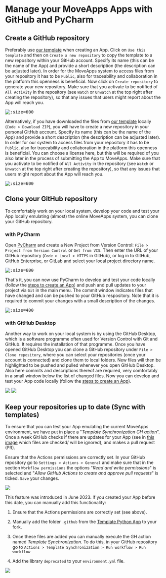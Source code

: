 # Manage your MoveApps Apps with GitHub and PyCharm

## Create a GitHub repository
Preferably use [our template](https://github.com/movestore/Template_Python_App) when creating an App. Click on `Use this template` and then on `Create a new repository` to copy the template to a new repository within your GitHub account. Specify its name (this can be the name of the App) and provide a short description (the description can be adjusted later). In order for the MoveApps system to access files from your repository it has to be `Public`, also for traceability and collaboration in the platform this openness is beneficial. Now click on `Create repository` to generate your new repository. Make sure that you activate to be notified of `All Activity` in the repository (see `Watch` or `Unwatch` at the top right after creating the repository), so that any issues that users might report about the App will reach you.

<kbd>![](files/create_repository_py_template.png ':size=600')</kbd>

Alternatively, if you have downloaded the files from [our template](https://github.com/movestore/Template_Python_App) locally (`Code > Download ZIP`), you will have to create a new repository in your personal GitHub account. Specify its name (this can be the name of the App) and provide a short description (the description can be adjusted later). In order for our system to access files from your repository it has to be `Public`, also for traceability and collaboration in the platform this openness is beneficial. You can choose a license here, but this will be required of you also later in the process of submitting the App to MoveApps. Make sure that you activate to be notified of `All Activity` in the repository (see `Watch` or `Unwatch` at the top right after creating the repository), so that any issues that users might report about the App will reach you.

<kbd>![](files/Github_newRepo.png ':size=600')</kbd>

## Clone your GitHub repository
To comfortably work on your local system, develop your code and test your App locally emulating (almost) the online MoveApps system, you can clone your GitHub repository. 

### with PyCharm
Open [PyCharm](https://www.jetbrains.com/pycharm/) and create a New Project from Version Control: `File > Project from Version Control` or `Get from VCS`. Then enter the URL of your GitHub repository (`Code > Local > HTTPS` in GitHub), or log in to GitHub, GitHub Enterprise, or GitLab and select your local project directory name.

<kbd>![](files/PyCharm_Clone.png ':size=600')</kbd>

That's it, you can now use PyCharm to develop and test your code locally (follow the [steps to create an App](create_py_app.md)) and push and pull updates to your project via `Git` in the main menu. The commit window indicates files that have changed and can be pushed to your GitHub respository. Note that it is required to commit your changes with a small description of the changes.

<kbd>![](files/PyCharm_GitOverview.png ':size=400')</kbd>

### with GitHub Desktop
Another way to work on your local system is by using the GitHub Desktop, which is a software programme often used for Version Control with Git and GitHub. It requires the installation of that programme. Once you have opened GitHub Desktop you can clone a GitHub repository under `File > Clone repository`, where you can select your repositories (once your account is connected) and clone them to local folders. New files will then be highlighted to be pushed and pulled whenever you open GitHub Desktop. Also here commits and descriptions thereof are required, very comfortably in a small window below the list of changed files. Now you can develop and test your App code locally (follow the [steps to create an App](create_py_app.md)).

<kbd>![](files/GitDesktop_Clone.png)</kbd>
<kbd>![](files/GitDesktop_Overview.png)</kbd>

## Keep your repositories up to date (Sync with templates)
To ensure that you can test your App emulating the current MoveApps environment, we have put in place a "*Template Synchronization GH action*". Once a week GitHub checks if there are updates for your App (see in [this image](create_py_app.md#how-to-create-a-python-app) which files are checked/ will be ignored), and makes a pull request (PR).

Ensure that the Actions permissions are correctly set. In your GitHub repository go to `Settings > Actions > General` and make sure that in the section `Workflow permissions` the options "*Read and write permissions*" is selected and "*Allow GitHub Actions to create and approve pull requests*" is ticked. `Save` your changes.

<kbd>![](files/github_action_permission.png)</kbd>

This feature was introduced in June 2023. If you created your App before this date, you can manually add this functionality:
1. Ensure that the Actions permissions are correctly set (see above).

2. Manually add the folder `.github` from the [Template Python App](https://github.com/movestore/python-sdk) to your fork.

3. Once these files are added you can manually execute the GH action named *Template Synchronization*.
To do this, in your GitHub repository go to `Actions > Template Synchronization > Run workflow > Run workflow`

4. Add the library `deprecated` to your `environment.yml` file.

<kbd>![](files/sync_py_template.png)</kbd>
